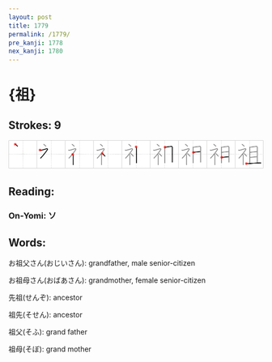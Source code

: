 ```yaml
---
layout: post
title: 1779
permalink: /1779/
pre_kanji: 1778
nex_kanji: 1780
---
```


# {祖}

## Strokes: 9

<div class="stroke"><img src="../images/E7A596.png" /></div>

## Reading:

### On-Yomi: ソ

## Words:

お祖父さん(おじいさん): grandfather, male senior-citizen

お祖母さん(おばあさん): grandmother, female senior-citizen

先祖(せんぞ): ancestor

祖先(そせん): ancestor

祖父(そふ): grand father

祖母(そぼ): grand mother
